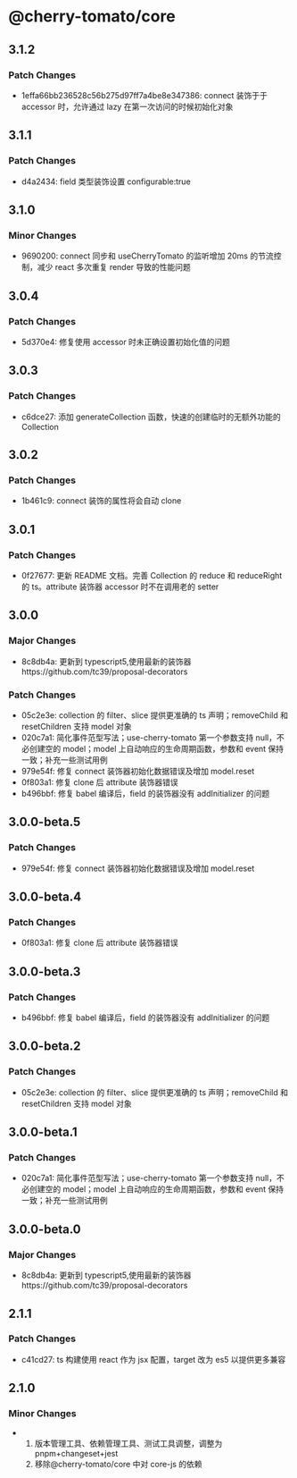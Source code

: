 # @cherry-tomato/core

## 3.1.2

### Patch Changes

- 1effa66bb236528c56b275d97ff7a4be8e347386: connect 装饰于于 accessor 时，允许通过 lazy 在第一次访问的时候初始化对象

## 3.1.1

### Patch Changes

- d4a2434: field 类型装饰设置 configurable:true

## 3.1.0

### Minor Changes

- 9690200: connect 同步和 useCherryTomato 的监听增加 20ms 的节流控制，减少 react 多次重复 render 导致的性能问题

## 3.0.4

### Patch Changes

- 5d370e4: 修复使用 accessor 时未正确设置初始化值的问题

## 3.0.3

### Patch Changes

- c6dce27: 添加 generateCollection 函数，快速的创建临时的无额外功能的 Collection

## 3.0.2

### Patch Changes

- 1b461c9: connect 装饰的属性将会自动 clone

## 3.0.1

### Patch Changes

- 0f27677: 更新 README 文档。完善 Collection 的 reduce 和 reduceRight 的 ts。attribute 装饰器 accessor 时不在调用老的 setter

## 3.0.0

### Major Changes

- 8c8db4a: 更新到 typescript5,使用最新的装饰器https://github.com/tc39/proposal-decorators

### Patch Changes

- 05c2e3e: collection 的 filter、slice 提供更准确的 ts 声明；removeChild 和 resetChildren 支持 model 对象
- 020c7a1: 简化事件范型写法；use-cherry-tomato 第一个参数支持 null，不必创建空的 model；model 上自动响应的生命周期函数，参数和 event 保持一致；补充一些测试用例
- 979e54f: 修复 connect 装饰器初始化数据错误及增加 model.reset
- 0f803a1: 修复 clone 后 attribute 装饰器错误
- b496bbf: 修复 babel 编译后，field 的装饰器没有 addInitializer 的问题

## 3.0.0-beta.5

### Patch Changes

- 979e54f: 修复 connect 装饰器初始化数据错误及增加 model.reset

## 3.0.0-beta.4

### Patch Changes

- 0f803a1: 修复 clone 后 attribute 装饰器错误

## 3.0.0-beta.3

### Patch Changes

- b496bbf: 修复 babel 编译后，field 的装饰器没有 addInitializer 的问题

## 3.0.0-beta.2

### Patch Changes

- 05c2e3e: collection 的 filter、slice 提供更准确的 ts 声明；removeChild 和 resetChildren 支持 model 对象

## 3.0.0-beta.1

### Patch Changes

- 020c7a1: 简化事件范型写法；use-cherry-tomato 第一个参数支持 null，不必创建空的 model；model 上自动响应的生命周期函数，参数和 event 保持一致；补充一些测试用例

## 3.0.0-beta.0

### Major Changes

- 8c8db4a: 更新到 typescript5,使用最新的装饰器https://github.com/tc39/proposal-decorators

## 2.1.1

### Patch Changes

- c41cd27: ts 构建使用 react 作为 jsx 配置，target 改为 es5 以提供更多兼容

## 2.1.0

### Minor Changes

- 1. 版本管理工具、依赖管理工具、测试工具调整，调整为 pnpm+changeset+jest
  2. 移除@cherry-tomato/core 中对 core-js 的依赖

